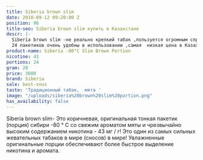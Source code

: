 ```yaml
---
title: Siberia brown slim
date: 2018-09-12 09:20:00 Z
position: 96
title-seo: Siberia brown slim купить в Казахстане
descr: |-
  Siberia brown slim -не реально крепкий табак ,пользуется огромным спросом на территории СНГ,
  24 пакетиков очень удобны в использовании ,самая  низкая цена в Казахстане.
product-name: Siberia -80°C Slim Brown Portion
nicotine: 43
portions: 24
gram: 20
price: 3000
brand: Siberia
sale: best-snus
taste: 'Традиционный табак,  мята '
image: "/uploads/siberia%20brown%20slim%20portion.png"
has_availability: false
---
```


Siberia brown slim- Это коричневая, оригинальная тонкая пакетик (порция) сибири -80 ° C со свежим ароматом мяты и чрезвычайно высоким содержанием никотина - 43 мг / г! 
Это один из самых сильных жевательных табаков в мире (сносов) в мире! 
Увлажненные оригинальные порции обеспечивают более быстрое выделение никотина и аромата.